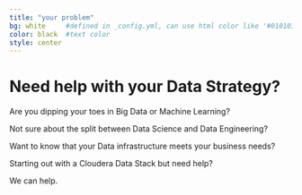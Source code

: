 ```yaml
---
title: "your problem"
bg: white     #defined in _config.yml, can use html color like '#010101'
color: black  #text color
style: center
---
```



# Need help with your Data Strategy?

Are you dipping your toes in Big Data or Machine Learning?

Not sure about the split between Data Science and Data Engineering?

Want to know that your Data infrastructure meets your business needs?

Starting out with a Cloudera Data Stack but need help?

We can help.
